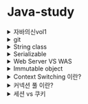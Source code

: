# Java-study  

<details>
  <summary>자바의신vol1</summary>
  <div markdown="1">
  
  # 자바의 신 vol1 핵심 키워드 정리

- 자바의 가장 작은 단위는 클래스

  - 메소드는 어딘가 소속이 되어있어야만 한다. 즉, 클래스(class)에 포함되어있어야 한다.
  - 클래스는 [상태]와 [행동]이 있어야만 한다.
    - 여기서 [상태]는 변수, [행동]은 메소드에 해당한다.

- 기본 생성자는  클래스를 컴파일할 때 javac를 실행하면 클래스 파일 안에 자동으로 만들어 진다.

- 클래스를 통해서 객체를 생성할 수 있다. 하나의 클래스를 만들면 그 클래스의 모습을 갖는 객체들을 여러개 생성할 수 있다. 일반적으로 클래스의 메소드나 변수들을 사용하려면 객체를 생성해야한다.

- #### 변수

  - 지역변수 : 중괄호 내에서 선언된 변수(메소드 안에 선언된 변수)

  - 매개변수 : 메소드에 넘겨주는 변수

  - 인스턴스 변수 :  클래스 안에, 메소드 밖에 선언된 변수(static이라는 키워드가 없어야 한다.)

  - 클래스 변수(전역변수) : 인스턴수 변수처럼 메소드 밖에, 클래스 안에 선언되지만 앞에 static이라는 약어가 붙는다.

  - 변수는 **참조형**과 **자료형** 으로 나뉜다.

    - new 로 초기화 하여 사용해야하는 것은 '참조자료형'

    - 그렇지않고 바로 사용 가능한 것이 '기본자료형' 이다.

    - 단, 예외로 String은 '참조자료형'인데 그냥 바로 사용 가능하다.

    - ```java
      String str = new String("hello");
      String str = "hello";
      ```

      두개다 동일한 코드이다.

  - 기본 자료형은 8개다.

    - byte,int,long,short,char
    - float,double
    - boolean

  - 자바에서는 기본적으로 숫자는 무조건 int로 생각하기 때문에 long타입의 숫자를 명시적으로 지정해 줄 때에는 반드시 숫자 가장 뒤에 L을 붙여주어야만 한다.

  - short 타입을 long으로 변환할 때에는 캐스팅을 할 필요가 없다

  - long 타입을 short타입으로 변환할 때에는 큰 타입에서 작은 타입으로 변하는 것임으로 캐스팅이 필요하다.

  - 범위가 큰 타입으로 /작은 타입으로 변환할 경우 값이 달라질 확률이 매우 높다.

- #### for/if

  - switch문은 enum type와 long을 제외한 정수형, String(java7 이후) 가 사용 가능하다.

- #### 참조자료형

  - static 메소드에는 static변수(클래스변수,전역변수)만 사용할 수 있다.

- #### 접근제어자

  - public : 누구나 접근 가능
  - protected : 같은 패키지 내에 있거나 상속받은 경우에만 접근 가능
  - pakage-private : 같은 패키지 내에 있을 때만 접근 가능(default)
  - private : 같은 클래스에서만 접근 가능

- #### 상속

  - 부모 클래스에서는 기본 생성자를 만들어 놓는 것 이외에는 상속을 위해서 아무런 작업을 할 필요 없다.
  - 자식 클래스의 생성자가 호출되면, 자동으로 부매 클래스의 매개 변수 없는 생성자가 실행
  - 자식 클래스에서는 부모 클래스에 있는 public, protected로 선언된 모든 인스턴스 및 클래스 변수와 메소드를 사용할 수 있다.
  - 접근제어자가 자식에서 확대되는것은 상관 없지만 축소되면 오류가 발생한다.
  - 

- #### 다형성

  - 형변환을 하더라도 실제 호출되는 것은 원래 객체이 있는 메소드가 호출된다.
  - 부모 클래스에 선언된 변수와 동일한 이름을 가지는 변수를 선언할 수도 있다
    - 하지만, 이렇게 엎어 쓰는 것은 권장하지 않는다.
  - 부모클래스에 선언되어 있지 않는 이름의 변수를 선언할 수 없다.



#### Object class

모든 클래스의 부모는 object로, java.lang 패키지에 선언되어 있다.	

- 자바에서는 아무런 상속도 받지 않으면 java.lang.Object 클래스를 확장한다.
- 예를들어, main 메소드 외에는 아무것도 선언되어 있지 않은 클래스에서 객체를 생성 후 toString 메소드를 호출해보면 정상적으로 호출되는것을 확인할 수 있다.
- Object 클래스에 있는 메소드들을 통해서 클래스의 기본적인 행동을 정의할 수 있다.
- 예를들어, 사람은 두말로 걷고 , 말을 하고 , 생각을 한다.(일반적인 경우) 클래스도 마찬가지로 "이정도의 메소드는 정의되어 있어야 하고 , 처리해 주어야 한다"는 것ㅇㄹ 정의하는 작업이 필요하기 때문에 Object 클래스를 상속받았다고 한다.

#### Object 클래스에서 제공하는 메소드들의 종류

오브젝트 클래스에 선언되어있는 메소드는 객체를 처리하기 위한 메소드와 쓰레드를 위한 메소드로 나뉜다. 참고로 쓰레드를 위한 메소드는 어떤 것들이 있는지만 확인해보고 추후에 학습하기로 한다.



| 메소드                            | 설명                                                         |
| --------------------------------- | ------------------------------------------------------------ |
| proteced Object clone()           | 객체의 복사본을 만들어 리턴한다.                             |
| public boolean equals(Object obj) | 현재 객체와 매개 변수로 넘겨받은 객체가 같은지 확인한다. 같으면 true, 다르면 false를 리턴한다. |
| protected void finalize()         | 현재 객체가 더 이상 쓸모가 없어졌을 때 가비지 컬렉터에 의해 이 메소드를 호출한다. 이 메소드는 따로 호출할 일이 없으므로, 신경쓰지 말고 그냥 있다는 것 정도만 알아두자. |
| public Class<?> getClass()        | 현재 객체의 Class 클래스의 객체를 리턴한다.                  |
| public int hashCode()             | 객체에 대한 해시 코드(hashCode)값을 리턴한다. 해시 코드라는 것은 "16진수로 제공되는 객체의 메모리 주소"를 말한다. |
| public String toString()          | 객체를 문자열로 표현하는 값을 리턴한다.                      |

```
*참고*
자바로 개발할 때에는 "넌 필요 없는 객체니까 죽어!" 라고 개발자가 직접 지정해 줄 수 없다. 이럴 때 필요한 것이 바로 가비지 컬렉터이며, 자바의 메모리에 있는 쓰레기를 청소하는 로봇이라고 생각하면 된다. 여러분들이 객체를 만들고, 그 객체가 어디에서 쓰인 후에 필요가 없어졌을 때, 이 로봇이 자바 프로세스 내에 있는 객체들을 뒤져 보면서 어떤 객체를 죽일지, 살릴지를 확인해서 처리해준다.
```



#### Object클래스에서 가장 많이 쓰이는 toString() 메소드

```java
public class ToString {
    public static void main(String [] args){
        ToString thisObject = new ToString();
        thisObject.toStringMethod(thisObject);
    } 
    
    public void toStringMethod(Object obj){
        System.out.println(obj);
        System.out.println(obj.toString());
        System.out.println("plus " + obj);
    }
}
```

위 코드에서 toStringMethod 메소드의 출력결과는 모두 동일한 주소값을 출력한다. 

```java
c.inheritance.ToString@1540e19d
c.inheritance.ToString@1540e19d
plus c.inheritance.ToString@1540e19d
```

마지막 3번째 plus와 함께 출력된 주소값을 보면 알 수 있듯이, [String]을 제외한 참조 자료형에 더하기 연산을 수행하면 , 자동으로 toString() 메소드가 호출되어 객체의 위치에는 String 값이 놓이게 된다.





### interface, abstract , enum

- interface 자체를 객체생성해서 사용하면 에러가 발생한다

  - cannot be istantiated 라는 오류가 발생하는데, 쉽게 말해서 '왜 아무것도 구현해 놓지 않았는데, 얘로 초기화 하려는 것이냐?' 라는 뜻이다.

  - 그렇다면, 이 인터페이스로 객체생성을 하기 위해서는 클래스 형변환에 대해 생각해보면 된다.

  - ```java
    public interface MemberManager {
        public boolean addMember(MemberDto member);
        public boolean removeMember(String name, String phone);
        public boolean updateMember(MemberDto member);
    }
    ```

  - ```java
    MemberManager membermanager = new MemberManager(); // 에러 발생
    ```

  - ```java
    public class MemberManagerImpl implemensts MemberManager {
        @Override
        public boolean add Member(MemberDto member);
        . . .  생략
    }
    ```

  - ```java
    MemberManager member = new MemberManagerImpl();
    ```

    - 겉보기에는 member의 타입은 MemberManager이다. 그리고 MemberManagerImpl 클래스에는 인터페이스에 선언되어 있는 모든 메소드들이 구현되어 있다. 따라서 실제 member타입은 MemberManager가 되기 때문에, member에 선언된 메소드들을 사용하면 MemberManagerImpl에 있는 메소드들이 실행된다.

  - 인터페이스를 사용하는 이유는 다음과 같다.

    1. 완벽한 추상화를 달성하기 위해서
    2. 다중 상속의 기능을 사용하기 위해서
    3. 약한 결합을 위해서
    4. 다형성을 사용하기 위해서

- #### 일부 완성되어있는 abstract 클래스

  - 인터페이스도 아니다. 그렇다고 클래스라고도 하기 힘든 abstract 클래스에 대해서 알아보자.
  - abstract은 말그대로 '추상적인' 의미이다. 대부분의 일반인은 추상화를 보면 사실적인 그림보다는 그 그림이 나타내는 의미를 알기 어렵다.
  - 마찬가지로, abstract 클래스는 자바에서 마음대로 초기화하고 실행할 수 없도록 되어있다.
  - 따라서 그 abstract 클래스로 구현해 놓은 클래스로 초기화 및 실행이 가능하다.

- ##### abstract의 조건

  - 추상 클래스 선언시 abstract이라는 예약어가 클래스 앞에 추가되면 된다.

  - abstarct 클래스 안에는 abstarct으로 선언된 메소드가 0개 이상 있으면 된다.(없어도 된다)

  - 단, abstarct 메소드가 하나라도 있으면 그 클래스는 반드시 abstarct으로 선언되어야 한다.

  - abstract 클래스는 몸통이 있는 메소드가 0개 이상 있어도 전혀 상관 없으며, **static** 이나 **final** 메소드가 있어도 상관 없다.

  - 인터페이스는 모든 멤버변수가 static final인데 생략해도 자동으로 static final임.

  - abstract 클래스는 interface가 아니기떄문에 implements를 통해 구현할 수 없다.

  - 대신 상속과 동일한 개념으로 생각해서, extends를 통해 구현하면 된다.

  - abstract으로 선언되어 있는 메소드들은 반드시 구현해야 한다. 구현하지 않으면 에러가 발생한다.

  - abstract 만으로는 객체생성 할수없음!!

  - abstaract을 사용하는 이유는 **어떠한 메소드를 미리 만들어 놓고 싶은데, 그렇다고 클래스를 만들기는 좀 애매할때, 아주 공통적인 기능을 미리 구현해 놓을때 사용한다**

  - 아래 표를 통해 interface와 abstract, 그리고 class를 비교 정리해보자.

    - |                                    | 인터페이스 | abstract 클래스 | 클래스     |
      | ---------------------------------- | ---------- | --------------- | ---------- |
      | 선언 시 사용하는 예약어            | interface  | abstract        | class      |
      | 구현 안 된 메소드 포함 가능 여부   | 가능(필수) | 가능            | 불가       |
      | 구현된 메소드 포함 가능 여부       | 불가       | 가능            | 가능(필수) |
      | static/final 메소드 선언 가능 여부 | 불가       | 가능            | 가능       |

  - interface와 마찬가지로, abstract 클래스를 객체화 할 때 abstract 메소드가 존재한다면 abstract 메소드를 오버라이드 해야 객체화 할 수 있다.

- #### final

  - final은 변수 , 클래스, 메소드 모두 사용할 수 있는 키워드이다.

  - class에 final을 사용한다는 의미는, 상속을 거절하겠다는 의미이다.

  - 메소드에 final을 선언하는 경우도 class에 final을 선언하는 이유와 비슷하다. overriding을 할 수 없게 한다는 뜻이다.

  - 단, 변수에서 final을 사용하는것은 위 두개의 상황과 조금 다르다.

    - 인스턴스 변수나, 전역 변수(클래스변수) 에서는 final로 변수를 선언시 반드시 초기화를 함께 진행해줘야 한다.

    - final의 기본 의도 자체가, "더 이상 수정하지 마" 와 동일한 의미인데, 만약 전역변수나 인스턴스변수에서 초기화를 해주지 않았다면, 메소드에서 초기화를 진행해야 하기 때문이다.

    - 그렇다면, 지역변수(메소드 안)는 바로 초기화 하지 않아도 될까? 

      - ```java
        public lass FinalVariable{
            //생략
            public void method(final int parameter) {
                final int localVariable;
                localVariable = 2;
                localVariable = 3;
                parameter = 4;
            }
        }
        ```

    - 위 코드에서 localVariable = 2 로 선언할 때에는 아무런 문제가 없다. 하지만 그 다음줄인 3으로 다시 선언하는 부분에서 컴파일 에러가 발생한다. 마찬가지로 parameter도 이미 매개변수로 넘어오기 전에 final로 선언되어 있기 때문에, 다시 값을 할당하면 안된다.

    - 결국 final은 날짜,원주율과 같은 불변의 변수로만 사용해야 한다.

  - #### 객체에 선언하는 final은 ?

    - ```java
      public class FinalReferenceType {
          final MemberDto dto = new MemberDto();
          
          public static void main(String [] args){
              FinalReferenceType referenceType = new FinalReferenceType();
              referenceType.checkDto();
          }
          
          public void checkDTO() {
              System.out.println(dto);
              dto = new MemberDto();
          }
          
      }
      ```

    - 위 코드는 에러가 발생한다. 어디서 에러가 발생할지 유추해보자.

    - 바로 dto = new MemberDto();이다. 에러가 발생하는 정확한 이유를 알지 못해도, 여태껏 학습한 final의 의미를 생각해보면 대충 감이 올 것이다.

    - 즉, 기본자료형과 마찬가지로 참조 자료형도 두 번 이상 값을 할당하거나 새로 생성자를 이용하여 초기화 할 수 없다. 

    - 다음으로는 참조자료형(객체)의 필드값을 수정하도록 checkDTO() 메소드를 수정해보자.

      ```java
          public void checkDTO() {
           //   dto = new MemberDto();
              dto.name = "HAHAHAHA";
          }
      ```

    - 이 경우에는 어떨까? 오류가 발생할까?

    - 정답은 정상적으로 컴파일이 된다. 게다가 name에 할당한 값도 정상적으로 할당된다.

    - dto 객체, 즉 MemberDTO 클래스의 객체는 FinalReferenceType에서 두 번 이상 생설할 수 없다. 하지만 그 객체의 안에 있는 객체들은 final로 선언된 것이 아니기 때문에 그러한 제약이 없는것이다.

    - 즉, 해당 클래스가 final 이라고 해서 그 안에있는 인스턴스 변수나 전역 변수가 final은 아니라는 것을 기억하자.

  - #### enum 클래스

    - enum 클래스의 생성자는 default(pakage-private)  와 private 만 접근 가능하다. 다시 말해서, 각 상수를 enum 클래스 내에서 선언할 때만 이 생성자를 사용할 수 있다.
    - enum class의 부모도 Object class이다. 하지만, Enum class의 개발자들이 Object 클래스 중 4개의 메소드를 Overriding 하지 못하도록 막아놨다.





- ### 예외 처리

  - ```java
    public void arrayOutOfBoundsTryCatch() {
        int [] intArray = new int[5];
        try {
            System.out.println(intArray[5]);
            System.out.println("This code should run");
        }catch(Exception e) {
            System.err.println("Exception occured.");
        }
    }
    ```

  - 위의 코드의 실행 결과, 컴파일은 정상적으로 이루어진다.

  - 단, 일반적으로 생각해보면 "This code should run 이 실행 될 것이라고 생각했을 것이다."

  - 하지만 이미 inArray[5]의 값도 출력되지 않았고, 자바의 try-catch의 try 블록 안에서 예외가 발생되면 그 이하의 문장은 실행되지 않고 바로 catch 블록으로 넘어간다.

  - 다음으로 catch문을 살펴보아야 한다. 여기서 System.out이 아닌 System.err을 사용했다.

  - 콘솔 화면에서는 별로 구분이 안되지만, 개발 도구인 IDE에서는 출력 결과가 다른 색으로 표시된다. 오류가 발생하는 부분에는 이와 같이 System.err를 사용하는 것을 생활하 하는 것이 좋다.

  - try-catch 구문 밖에 있는 문장은 "무슨 일 있었어?" 하면서 실행된다.

    1. try-catch 에서 예외가 발생하지 않을 경우
       - try 내에 있는 모든 문장이 실행되고, try-catch 문장 이후의 내용이 실행된다.
    2. try-catch 에서 예외가 발생하는 경우
       - try 내에서 예외가 발생한 이후의 문장들은 실행되지 않는다.
       - catch 내에 있는 문장은 반드시 실행되고, try-catch 문장 이후의 내용이 실행된다.

- ### try-catch 사용시 주의점

  - try 블록은 말 그대로 중괄호로 쌓여있는 블록이다.

  - 그래서 try 블록 내에서 선언한 변수를 catch에서 사용할 수 없다.

  - ```java
    public void checkVariable2() {
        try {
            int [] intArray = new int[5];
            System.out.println(intArray[5]);
        } catch (Exception e){
            System.out.println(intArray.length);
        }
        System.out.println("This code must run.");
    }
    ```

  - 컴파일이 제대로 되지 않는다. 그 이유는 무엇일까?

    - intArray라는 배열은 try 블록 안에서 생성된 것이다.
    - 따라서 catch는 intArray가 누군지 모른다.

  - 그래서, 이런 문제를 해결하기 위해서 일반적으로 catch 문장에서 사용할 변수에 대해서는 다음과 같이 try 앞에 미리 선언해 놓는다.

  - ```java
    public void checkVariable3() {
        int [] intArray = null;
        try {
            intArray = new int[5];
        }catch(Exception e){
            System.out.println(intArray.length);
        }
        System.out.println("This code must run.");
    }
    ```

    - 이렇게 변수만 미리 선언해 놓으면 컴파일도 되고 실행도 된다.

- #### 무슨 일이 생겨도 반드시 실행되는 finally 

  - 크게 설명할 필요가 없은 부분이다. finally는 try-catch 구문이 끝나고 나서 finally 구문이 있는데, 이 구문 안에 있는 문장은 무조건 실행된다.

- #### try는 한개, catch는 여러개?

  - ```java
    public void multiCatch(){
        int [] intArray = new int[5];
        try{
            System.out.println(intArray[5]);
        }catch(ArrayIndexOutOfBoundsException e){
            System.out.println("ArraysIndex error!");
        }catch(Exception e){
            System.out.println(intArray.length);
        }
    }
    ```

  - 위 코드의 결과는 "ArrayIndex error!" 이다. 이 결과를 보고 "음.. 앞에 있는 catch만 처리되는구나!" 라고 생각할 수도 있다. 어떻게 보면 맞는 말인데 틀린 말이기도 하다.

  - catch 블록의 순서는 매우 중요하다. catch 블록은 순서를 따진다. 다음 메소드로 예를 들어보자.

  - ```java
    public void multiCatch(){
        int [] intArray = new int[5];
        try{
            System.out.println(intArray[5]);
        }catch(Exception e){
            System.out.println(intArray.length);
        }catch(ArrayIndexOutOfBoundsException e){
            System.out.println("ArraysIndex error!");
        }
    }
    ```

  - 위 메소드의 출력결과는 "has already been caught" 라는 에러가 발생한다.

  - 그 이유는 바로 Exception이 모든 에러의 부모클래스이기 때문이다.

  - 즉, Exception 은 모든 에러를 처리하므로, Exception 다음에 catch문은 있을 필요도, 있어서도 안된다는 뜻이다.

  - **만약 catch문을 사용할 때에는 Exception 클래스로 catch 하는 것을 가장 아래에 추가하도록 하자!**

- #### 모든 예외의 할아버지는 java.lang.Throwable 클래스다

  - Throwable 클래스에 선언되어 있고, Exception 클래스에서 오버라이딩한 메소드는 10개가 넘는다. 그 중에서 가장 많이 사용되는 몇몇 메소드를 살펴보자.
    1. getMessage()
       - 예외 메시지를 String 형태로 제공 받는다. 예외가 출력되었을 때 어떤 예외가 발생되었는지를 확인할 때 매우 유용하다. 즉, 개발자가 그 메시지를 활용하여 별도의 예외 메시지를 보려고 할 때 좋다.
    2. toString()
       - 예외 메시지를 String 형태로 제공 받는다. 그런데 getMessage() 메소드보다는 약간 더 자세하게, 예외 클래스 이름도 같이 제공한다.
    3. printStackTrace()
       - 가장 첫 줄에는 예외 메시지를 출력하고, 두 번째 줄 부터는 예외가 발생하게 된 메소드들의 호출 관계(스택 트레이스)를 출력해준다.
       - 이 메소드는 개발할 떄에만 사용해야 한다. 운영할 때 사용하면 엄청나게 많은 양의 로그가 쌓이기 때문이다.

- #### 예외를 던지는 throws

  - ```java
    public class ThrowSample {
        public static void main(String[] args){
            ThrowSample sample = new ThrowSample();
            sample.throwException(13);
        }
        public void throwException(int number){
            try {
                if(number > 12) {
                    throw new Exception("Number is over than 12");
                }
                System.out.println("Number is " + number);
            }catch(Exception e){
                e.printStackTrace();
            }
        }
    }
    ```

  - 만약 number로 13이 넘어왔다면, 정상적인 처리가 불가능할 것이다.

  - 이럴 때 반드시 예외를 발생시킬 필요는 없지만, 우리는 필요에 의해서 예외를 발생시킬 수도 있다.

  - 이러한 상황에서 try 블록 내에서 throw라고 명시한 후 개발자가 예외 클래스의 객체를 생성하면 된다.

  - ```java
    public void throwsException(int number) throws Exception {
        if(number > 12){
            throw new Exception("Number is over than 12")
        }
        System.out.println("number is" + number);
    }
    ```

  - 이렇게 메소드를 선언해 놓으면, 예외가 발생했을 때 try-catch 없이도 그 메소드를 호출한 메소드로 예외 처리를 위임하는 것이기 때문에 전혀 문제가 되지 않는다.

  - **단, 이렇게 throws Exception 처리를 한 메소드는, 이 메소드를 호출한 메소드에서 반드시 try-catch 처리를 해줘야 한다.**

  - **위 방법이 싫다면, 그 호출한 메소드 마저도 throws Excpetion을 선언하면 된다. 하지만 이렇게 throws 한것을 다시 throws 하는 것은 그리 좋은 습관은 아니다. 위 방법을 지향하자**



### Nested class

- 내부 클래스 중 static Nested 클래스의 경우, 이 내부 클래스를 감싸고있는 클래스의 static 변수만 참조 가능하다.
- 그냥 내부 클래스는 이 내부 클래스를 감싸고있는 클래스의 모든 변수를 참조할 수 있다.
- 반대의 경우에도 접근이 가능한데, 이럴경우 그 클래스의 객체를 생성해서 접근하면 된다.
  - private 이라도 접근이 가능하다.





### 어노테이션이란 ?

어노테이션은 클래스나 메소드 등의 선언시에 @를 사용하는 것을 말한다. 어노테이션은 영어로 Annotation이며, 메타데이터라고 불리기도 한다. 

- 컴파일러에게 정보를 알려주거나
- 컴파일할 때와 설치시의 작업을 지정하거나
- 실행할 때 별도의 처리가 필요할 때

사용한다.

이와 같이 매우 다양한 용도로 사용할 수 있는 어노테이션은 클래스, 메소드, 변수 등 모든 요소에 선언할 수 있다.



#### 미리 정해져 있는 어노테이션들은 딱 3개뿐

자바 언어에는 사용하기 위해서 정해져 있는 어노테이션은 3개가 있고, 어노테이션을 선언하기 위한 메타 어노테이션으라는 것은 4개가 있다. 하지만 이 메타 어노테이션은 선언을 위해서 존재하기 때문에 일반적으로 사용 가능한 어노테이션은 다음의 3개 뿐이다.

- @Override
- @Deprecated
- @Supress Warnings

물론 Java 버전이 올라가면서 이 어노테이션의 개수도 자연스레 증가하게 될 것이다.



1. @Override

   해당 메소드가 부모 클래스에 있는 메소드를 Override 했다는 것을 명시적으로 선언한다.

   우리가 Override를 할 때에는 부모 클래스에 있는 메소드의 이름과 매개 변수들을 동일하게 가져가는데, 만약 자식 클래스에 여러개의 메소드가 있을 때, 어떤 메소드가 Override되었는지 쉽게 알 수 없을 수도 있고 제대로 메소드를 Override했다고 생각했는데 매게 변수가 하나 빠져있을 수도 있다. 따라서 명확하게 "이 메소드는 Override 된 거니까 만약에 내가 잘못 코딩했으면 컴파일러 니가 알려줘야해!!" 라고 지정해 주는 것이라고 생각하면 된다.

2. @Deprecated

   미리 만들어져 있는 클래스나 메소드가 더 이상 사용되지 않는 경우가 있다. 그런것을 deprecated라고 하는데, 컴파일러에게 "얘는 더이상 사용하지 않으니까 그렇게 알고있어." 라고 말하는 것과 같다.

3. @SupressWarnings 

   간혹 코딩을 하다 보면 컴파일러에서 경고를 알리는 경우가 있다. 프로그램에는 문제가 없는데, 내가 잘 알아서 하는데 이러한 경고가 나타나면 웬지 마음이 불편하다. 그럴 때 컴파일러에게 "야, 일부러 이렇게 코딩한거니까 경고하지마" 라고 말하는 것 이라고 생각하면 된다.



#### 직접 어노테이션을 선언하기 위한  [메타 어노테이션]

메타 어노테이션 이라는 것은 어노테이션을 선언할 때 사용한다. 메타 어노테이션은 총 4개가 존재한다.

- @Target
- @Retention
- @Documented
- @Inherited



1. @Target

   어노테이션을 어떤 것에 적용할지를 선언할 때 사용한다. 

   ```java
   @Target(ElementType.METHOD)
   ```

   | 요소 타입      | 대상                             |
   | -------------- | -------------------------------- |
   | CONSTRUCTOR    | 생성자 선언시                    |
   | FIELD          | enum 상수를 포함한 필드값 선언시 |
   | LOCAL_VARIABLE | 지역 변수 선언시                 |
   | METHOD         | 메소드 선언시                    |
   | PACKAGE        | 패키지 선언시                    |
   | PARAMETER      | 매개 변수 선언시                 |
   | TYPE           | 클래스,인터페이스,enum 등 선언시 |



2. @Retention

   얼마나 오래 어노테이션 정보가 유지되는지를 다음과 같이 선언한다.

   ```java
   @Retention(RetentionPolicy.RUNTIME)
   ```

   @Target 처럼 괄호 안에 지정하는 적용 가능한 대상은 다음과 같다.

   |         | 대상                                                         |
   | ------- | ------------------------------------------------------------ |
   | SOURCE  | 어노테이션 정보가 컴파일시 사라짐                            |
   | CLASS   | 클래스 파일에 있는 어노테이션 정보가 컴파일러에 의해서 참조 가능함. 하지만, 가상 머신에서는 사라짐 |
   | RUNTIME | 실행시 어노테이션 정보가 가상 머신에 의해서 참조 가능        |



3. @Documented

   해당 "어노테이션에 대한 정보다 Javadocs(API) 문서에 포함된다는 것"을 선언한다.

4. @Inherited

   모든 자식 클래스에서 부모 클래스의 어노테이션을 사용 가능하는 것을 선언한다.



```java
import java.lang.annotation.EletmentType;
import java.lang.annotation.Retention;
import java.lang.annotation.RetentionPolicy;
import java.lang.annotation.Target;

@Target(ElementType.METHOD)
@Retention(RetentionPolicy.RUNTIME)
public @interface UserAnnotaion {
    public int number();
    public String text() default "This is first annotation";
}
```

1. 먼저 Target을 살펴보자.  ElementType.METHOD를 넣어줌으로써 이 어노테이션은 메소드에 사용할 수 있다고 지정된 것이다.
2. @Retention은 어노테이션 유지 정보를 지정하는데 사용한다. 소괄호 안에 RetentionPolicy.RUNTIME으로 지정하면 실행시에 이 어노테이션을 참조하게 된다.
3. 어노테이션 이름인 UserAnnotation 앞에는 @interface가 선언되어 있다. 이걸 선언하면, @UserAnnoation으로 어노테이션 사용이 가능해진다.
4. 어노테이션 선언안에는 number메소드와 text 메소드가 있다. number 메소드의 리턴타입은 int이며 text의 리턴타입은 String 이다. 이렇게 메소드처럼 어노테이션 안에 선언해 놓으면, 이 어노테이션을 사용할 때 해당 항목에 대한 타입으로 값을 지정 가능하다.
5. text()를 보면 default라는 예약어를 쓴 뒤 문자열이 지정되어 있는 것을 볼 수 있다. default를 넣으면 이 어노테이션을 사용할때 기본값이 된다. 즉, 값을 지정하지 않아도 default 값으로 지정된다.



```java
public class UserAnnotationSample {
    @UserAnnotation(number=0)
    public static void main(String [] args){
        UserAnnotationSample sample = new UserAnnotationSample();
    }
    
    @UserAnnotation(number=1)
    public void annotationSample1(){
        
    }
    
    @UserAnnotation(number=2, text="second")
    public void annotationSample2() {
        
    }
    
    @UserAnnotation(number=3, text="third")
    public void annotationSample3() {
        
    }
}
```

이렇게 소괄호 안에 number와 text에 해당하는 어노테이션 값들을 지정해 주면 된다.

단, text는 default를 설정했기 때문에 따로 값을 지정해주지 않아도 컴파일 하는데 전혀 문제가 없당.

추가로 아래 예시처럼 Target을 두 군데 이상 설정할 수 있다.

```java
@Target({ElementType.METHOD, ElementType.TYPE})
```


  </div>
</details>





<details>
  <summary>git</summary>
  <div markdown="1">
    
   # git

### 디렉토리

- 디렉토리 생성 :   mkdir 디렉토리명
- 하위 디렉토리로 이동하기 : cd 디렉토리명
- 현재 디렉토리의 파일 목록 출럭 : ls -al
- 상위 디렉토리로 이동하기 : cd ..
  - Linux에서 부모 디렉토리를 의미하는 기호는 .. 이다.
- 디렉토리 삭제하기 : rm -rf 디렉토리명
- 파일 삭제하기 : rm 파일명
- 현재 디렉토리 경로명 확인 : pwd
- 사용자 홈 디렉토리로 이동 : cd ~



#### commit hash

- 각 commit에는 알파벳과 숫자로 이루어진 40개의 hash가 부여된다.

#### working tree 와 staging area

- git 버전 관리 대상인 소스코드 폴더를 working tree라고 부른다.
- local repository와 working tree 사이에 staging area가 존재한다.
  -  수정한 파일들 중 repository에 등록하길 원하는 자료들만 staging area에 올린다.
  - staging area에 등록된 파일의 변경사항만 repository에 기록된다.

#### working tree snapshot

- commit을 하면 working tree의 현재 상태가 local repository에 기록된다.
- 그래서 나중에 그 스냅샷 상태로 working tree를 되돌리는 것이 가능하다.
- 단, staing area에 등록된 파일들만 local repository에 기록된다.



#### working tree 내부의 파일 상태

- untracked
  - 한번도 commit 되지 않았고, 아직 staging area에 등록되지도 않은 새 파일의 상태
- modifted
  - 변경 내용이 commit 이후 수정되었지만, staging area에 다시 등록되자 않아서 다음 commit 대상이 아닌 파일의 상태로 dirty 또는 modifed 라고 부른다.
- staged
  - 한번도 commit 되지 않았지만, staging area에 등록되어있어서 다음 커밋 대상인 상태
- unmodified
  - 변경 내용이 commit된 이후로 수정되지 않은 파일들의 상태

  @ working tree에 새 파일을 생성하면 untracked 파일이다.

  @ 이 untracked 파일을 staging area에 등록하면 staged 파일이다.

  @ staged 파일을 commit 하면 unmodified  상태가 된다.

  @ unmodified  상태인 파일을 수정하면 modifted상태가 된다.

  @ modified 상태를 staging area에 등록하면 staged 상태가 된다.

  @ staged 상태 파일을 commit 하면 다시 unmodified 상태가 된다.



###  git 기초 명령

- git init : 현재 디렉토리에 local repository를 생성
- git status : working tree의 파일 상태를 확인
- git add 파일명 : staging area에 파일을 등록하기 
  - git add a.txt :  a.txt 파일을 staging area에 등록한다.
  - git add *.txt : *.txt 패턴의 파일들 중 staing 대상 파일을 staing area에 등록한다.
  - git add "*.txt" : working tree의 *.txt 패턴의 파일들 중 staging 대상 파일을 staing area에 등록한다.
  - git add * : 현재 디렉토리에 모든 staging 대상 파일을 staing area에 등록한다.
  - git add  : working tree의 모든 staging 대상 파일들을 staging area에 등록한다.
- git reset 파일명 : staing area에 등록을 취소한다.
  - git reset a.txt : a.txt 파일을 등록 취소한다.
  - git reset : staing area의 모든 파일을 등록 취소한다.
- git commit : 이 명령을 실행시 commit 메시지를 입력하기 위한 편집기가 실행된다. 저장후 편집기를 닫으면 commit이 완료된다.
  - git commit -a : modified상태의 파일이 자동으로 staging area에 등록된다.

- git log : commit 목록 보기
- git log --stat  : commit에 기록된 파일 목록과 삽입/삭제된 줄 수 보기



#### remote repository 명령

- remote repository에 연결하기
  - 현재 디렉토리의 local repository를 remote repository에 연결하기 위한 명령은
  - git remote add 별칭 URL   
  - 예) git remote add origin https://github.com/quack337/git.git
  - origin 이라는 별칭(별명)을 부여한 것
- remote repository에 최초 업로드
  - git push --set -upstream 원격자정소별칭 브랜치
  - 예) git push --set -upstream origin master
- 최초 업로드 이후
  - git push
- remote repository 다운로드
  - remote repository를 다운로드 하여 local repository를 새로 만드는 명령어는
  - git clone URL 이다.
  - 예)  git clone https://github.com/quack336/git_test1.git



#### merge conflict

- pull : 다른 팀원이 remote repository에 push 한 수정 내용을 내 pc에 가져오는 것을 pull 이라고 한다.
- 수정하고 아직 commit 하지 않은 파일이 내 작업 디렉토리에 있다면 pull할 수 없다.
- pull은 다음 두 세부 절차가 자동으로 진행된다.
  1. remote repotisory의 최신 내용이 local repository로 다운로드 된다.(fetch)
  2. 다운로드된 최신 버전과 내가 마지막으로 커밋한 버전이 병합되어 새 버전이 만들어지고 커밋된다.
- pull이 성공했다면 merge 결과 새 커밋이 내 local repository에 등록되었으므로, 이 새 커밋을 remote repository에 push해야한다.



### 브랜치란?

각각의 구현 작업 마다 독립된 브랜치를 만들어 구현 작업을 진행한다.

구현 작업이 성공적으로 마무리되면 그 작업 브랜치를 마스터(master) 브랜치에 병합한다.

즉, 구현을 성공하고 테스트를 통과한 브랜치만 마스터 브랜치에 병합해야 한다.

따라서 마스터 브랜치는 언제나 에러 없이 실행 가능하고, 안정적인 버전임이 보장된다.

어떤 새로운 기능의 구현을 시작할 때 마스터 브랜치의 코드를 새 브랜치로 복사해서 작업을 시작하면 된다.



만약 지금 구현하고 있는 작업을 잠시 중단하고, 새 작업을 시작해야 한다면, 지금 작업하던 브랜치를 잠시 그대로 놔두고 새 브랜치를 만들어 구현 작업을 시작하면 된다.



#### 마스터 브랜치

- git repository에서 master 브랜치가 디폴트 브랜치이다.
- master 브랜치는 git repository를 만들 때 자동 생성된다.
- 소스코드를 수정하고 커밋을 하면, 이 커밋은 현재 작업 브랜치에 소속된다.
- git repository에는 HEAD이름의 참조가 있는데 이 참조는 현재 작업 브랜치를 가르킨다.



#### 브랜치 명령

- git branch 브랜치이름 : 브랜치 만들기
- git branch : 브랜치 목록 보기
- git checkout 브랜치이름: 브랜치 전환하기 (이 브랜치가 현재 작업 브랜치가 된다.)
- git branch -b 브랜치이름 : 이것도 브랜치 전환하기
  - 참고로 브랜치를 만들어도 자동으로 브랜치가 전환되지 않는다.
  - 예) 마스터 브랜치로 전환하기 git checkout master
- git merge 브랜치이름 : 브랜치 병합
  - 예) issue1에서 작업한 내용을 현재 브랜치에 병합 git merge issue1
- git branch -d 브랜치이름 : 브랜치 삭제
  - 이 명령으로 삭제되는 것은 브랜치 이름 뿐이다. 브랜치에서 수행했던 커밋들은 삭제X



#### master 브랜치를 작업 브랜치에 merge하는 과정

1. 작업 브랜치에서 구현 작업을 완료했고, 꼼꼼히 테스트한다.
2. 이상이 없음을 확인했다면, 내가 구현한 작업 브랜치의 소스코드와 팀 동료가 구현한   master 브랜치의 최신 commit을 병합해야 한다.
3. 이 병합이 생각보다 오래 걸릴 수 있으므로,  master 브랜치에 병합을 하지 말고 작업 브랜치에서 병합을 진행하자
4. 즉 master 브랜치를 작업 브랜치에 병합해라.

- 먼저 내 local repository의 master 브랜치에서 pull을 하여 동료들의 작업물을 가져온다
- master 브랜치를 내 작업 브랜치에 merge한다.
- merge 과정에서 버그가 생겼을수도 있으니 다시 꼼꼼히 테스트해야 버그가 없음을 확인한다.
- 꼼꼼히 테스트해서 문제가 없으면 merge된 소스코드를 commit한다.

5. 위 작업들을 완료했으면 이제 내가 작업한 소스코드를 팀 동료들에게 공개해야 한다.
   - 작업 브랜치를 master 브랜치에 merge한다.
   - master 브랜치를 remote repository에 push한다.
  </div>
</details>


<details>
  <summary>String class</summary>
  <div markdown="1">
    ### 자바에서 가장 많이 사용하는 String 클래스

대부분의 회사에서 가장 자주 사용되고 생성되는 객체는 String과 관련된 객체이다. 

여러 회사에서 String과 관련된 객체의 사용 빈도를 조사해본 결과  몇 백 개의 객체중에서 항상 TOP5를 차지한다고 한다.

이와같은 조사 결과가 의미하는 바는, **String**은 취업 준비를 할 때에도, 개발자가 되어 실무에 투입될 때도 String 클래스에 대해서 좀 더 확실하게 공부할 필요가 있다는 뜻이다.



```java
public final class String extneds Object implements Serializable, Comparable<String>, CharSequence
```

- public final로 선언되었다. 'public'은 누구나 다 사용할 수 있는 클래스 이다. 

  여기서 final로 선언되어있으면 무엇이 다를까?

  - class에 final 키워드가 붙어있다면 **상속을 금지(확장 금지)** 라는 의미이다.
  - 다시 말해서 String 클래스는 자식 클래스를 양산할 수 없다. 그냥 있는 그대로 사용해야 한다.

- String은 Object 클래스를 상속(확장) 했다. 즉, 모든 클래스의 부모 클래스는 Object 클래스 이므로 따로 확장한 클래스는 없다는 의미이다.

- 다음으로 implements 부분을 살펴보자.

  - ```java
    implements Serializable, Comparable<String>, CharSequence
    ```

  -  String은 Serializable, Comparable, charSequence 라는 인터페이스를 구현한 클래스다.

    



#### 1. 객체의 널 체크는 반드시 필요하다.

사실 String 뿐만 아니라 모든 객체를 처리할 때에는 null 체크를 반드시 해야만 한다. 

어떤 참조 자료형도 널이 될 수 있으며, **객체가 널 이라는 것은 객체가 아무런 초기화가 되어 있지 않으며, 클래스에 선언되어 있는 어떤 메소드도 사용할 수 없다는 것을 의미한다.**

```java
public class StringNull {
    public static void main(String [] args){
        StringNull sample = new StringNull();
        sample.nullCheck(null);
    }
    
    public boolean nullCheck(String text) {
        int textLength = text.length();
        System.out.println(textLength);
        if(text == null) return true;
        else return false;
    }
    
}
```

- 바로 위의 코드는 정상적으로 컴파일은 정상적으로 되지만,  NullPointerException이 발생한다. 앞서 설명한대로 **매개변수**로 받은 text는 null인데,  null인 객체의 메소드에 접근(length()) 했기 때문이다.



- 이제 NullPointerException이 발생하지 않도록 코드를 변경해보자.

```java
public boolean nullCheck2(String text) {
    if(text==null) {
        return true;
    }else {
        int textLength = text.length();
        System.out.println(textLength);
        return false;
    }
}
```

- 이런식으로 null 체크를 하게되면 예상치 못한 NullPointerException이 발생하지 않는다.
- null체크는 아무리 강조해도 지나치지 않는 것이므로, 항상 체크하는 습관을 들여야 한다.





#### 2. 문자열이 동일한지 비교하는 클래스

String 클래스에서 제공하는 문자열이 같은지 비교하는 메소드들은 매우 많다.

| 리턴 타입 | 메소드 이름 및 매개 변수            |
| --------- | ----------------------------------- |
| boolean   | equals(Object anObject)             |
| boolean   | equalsIgnoreCase(String anotherStr) |
| int       | compareTo(String anotherStr)        |
| int       | compareToIgnoreCase(String str)     |
| boolean   | contentEquals(CharSequence cs)      |
| boolean   | contentEquals(StringBuffer sb)      |

메소드의 이름대로 분류하면 **equals**로 시작하는 메소드, **compareTo**로 시작하는 메소드, **contentEquals** 로 총 세 가지로 분류할 수 있다. 이름들은 상이하지만, 이 모든 메소드들은 **매개 변수로 넘어온 값과 String 객체가 같은지를 비교하기 위한 메소드다.** 

IgnoreCase는 말 그대로 '대소문자 무시'를 뜻한다.



위 메소드들 중 가장 많이 사용하는 equals 메소드를 살펴보자.  

- 먼저아래 메소드를 보고 어떤 결과가 나올지 생각해보자.

```java
public void checkCompare() {
    String s1 = "Cat";
    String s2 = "Cat";
    if(s1==s2) {
        System.out.println("s1==s2 result is same");
    }else { 
    	System.out.println("s1==s2 result is different.");
    }
    if(s1.equals("Cat")) {
        System.out.println("s1.equals(s2) result is same");
    }
}
```

결과부터 보자면 아래와 같다.

```
s1==s2 result is same.
s1.equals(s2) result is same
```

일반적으로 생각하기에는 두 번째 if 문만 통과할 것이라고 생각할 수 있다. 그 이유는 객체는 반드시 equals() 메서드로 비교해야 한다고 배웠기 때문이다. 올바르게 배운 것이 맞다. 객체는 반드시 equals() 메소드로 비교해야 한다.

하지만, 여기서 첫 번째 if문이 통과한 이유는 바로 자바에 **String Constant Pool** 이라는 것이 존재하기 때문이다. **String Constant Pool** 에 대해서 간단하게 이야기 하면, 자바에서는 객체들을 재사용 하기 위해 **String Constant Pool**  이라는 것이 만들어져 있고, String의 경우 동일한 값을 갖는 객체가 있으면 이미 존재하는(만든) 객체를 재사용한다. 따라서 s1과 s2의 객체는 실제로 같은 객체가 되는것이다.

- 만약에 첫 번째 if문의 결과를 다르게 출력하고 싶다면 아래 코드처럼 String 객체를 직접 생성하면 된다

  - ```java
    String s2 = new String("Cat");
    ```

  - 이렇게 String 객체를 생성하면 값이 같은 String 객체를 생성한다고 하더라도 Constant Pool의 값을 재활용하지 않고 별도의 객체를 생성하게 된다.
  
- 아래 그림을 통해 String Constant pool에 대해 정확히 이해할 수 있을 것이다.

  ![StringPooq](https://user-images.githubusercontent.com/39195377/98771141-1b94e780-2427-11eb-8657-8f65b1b9dc94.PNG)



### 3. String은 불변(immutable)의 객체이다.



**String은 최초에 한 번 생성되면 절대로 그 값이 변하지 않는다.**

```java
String str = "KH";
str = "KI HYUK";
```

위와 같이 str 이라는 String 객체를 생성한 이후에, "KH"를 "KI HYUK"로 바꾼다고 해도 실제 내부적으로는 String 객체의 값이 변경된것이 아닌, 새로운 String 객체가 생성된 것이다. 

즉, 아래 그림처럼 heap 영역을 살펴보면 처음에는 str이 "KH"를 참조하다가,  "KI HYUK" 객체를 참조하도록 재할당했을 뿐이다. 따라서 "KH"라는 단어를 갖고있는 객체는 쓰레기값(Garbage Collection)의 대상이 된다.

![String](https://user-images.githubusercontent.com/39195377/98771138-1a63ba80-2427-11eb-86a2-bddec37e2f06.PNG)



 ### 그렇다면, String은 왜 불변객체로 설계되었을까?

이 글의 맨 앞에서 소개했듯이, String은 자바에서 가장 많이 사용되는 객체이다. 그렇다는 말은 String타입의 객체들이 가장 많은 메모리를 차지한다는 뜻으로 해석할 수 있다.

결론부터 말하자면 **String 객체는 재사용 될 가능성이 높기때문에 같은 값일 경우, 어플리케이션 당 하나의 String 객체만을 생성해두어 JVM의 힙(heap)을 절약하기 위함이다.**



###### 1. String 객체의 캐싱

- 예를들어, '축구'와 관련된 웹사이트가 Java 언어로 만들어졌다고 가정해보자. 여기서 "축구" 라는 문자열이 아마도 굉장히 많이 쓰일것이다. 만약에 이 사이트가 세계적으로 유명한 사이트라면, 1초에 수백, 수천만의 HTTP request 요청을 받게 될 것이다.

- "축구"라는 값을 가지는 문자열 객체를 사용자의 요청을 처리할때마다 계속해서 한개씩 생성한다면, 힙(heap)에는 "축구"라는 값을 가진 문자열 객체가 사용자의 요청 만큼 생성되어 있을 것이다.

- 조금 더 작은 예로, 우리가 "Hello" 라는 문자열을1000번 출력한다고 가정해보자.

  ```java
  for(int i=0; i<1000; i++){
      String str = "Hello";
      System.out.println(str);
  }
  ```

  위 코드는 "Hello" 라는 값을 갖는 1000개의 String 객체를 생성하게 된다. 그러나 String의 immutable(불변)한 성질 덕분에 실제로는 "Hello"라는 문자열 객체는 단 하나만 생성된다.

  다만, "Hello"라는 참조값을 갖는 참조변수인 str변수 자체는 스택상에서 1000번 생성되었다가 사라질 뿐이다.

- 이러한 원리는 앞에서 설명한 **String Constant Pool**  이라는 특별한 공간에 의해 성립한다.

  동일한 문자열이 **String Constant Pool** 에 존재한다면, 새로 객체를 생성하지 않고 **String Constant Pool** 에 있는 객체를 사용하는 것이다.

- 결론적으로, 객체의 캐싱으로 인해 [메모리 절약]과 자주 쓰이는 값을 CPU와 가까운 곳에 위치시킴으로써 [속도 향상] 의 효과를 얻을 수 있다.

##### 2. 보안 기능

- **String이 불변이 아니라면 보안상의 문제를 야기할 수 있다.** 
  - 예를 들어, DB의 username과 password 라던가, 소켓 통신에서 host와 port에 대한 정보가 String으로 다루어지기 때문에 String이 불변이 아니라면, 해커의 공격으로부터 값이 변경될 수 있다.
  - 네트워크 연결시 포트,파일 경로, db 연결에 필요한 URL도 모두 String으로 이루어져 있다. 그런데 이러한 String이 가변적이라면 누군가가 고의로든 실수로든 a를 b로 바꿔버리면 심각한 문제를 초래할 수 있다.

##### 3. 안전성(Thread-safe)

- String 객체가 변경될 수 없다는것은 여러 쓰레드에서 동시에 특정 String 객체를 참조하더라도 안전하다는 뜻이다.
  - 만약, 여러 어플리케이션에서 특정 String 객체를 참조하고 있을때, 그 값은 절대 변하지 않으므로 안전하다고 할 수 있다.
  - 앞에서 설명했듯이, 만약 String str= "KH"에서 str = "KI HYUK"로 새로운 값을 할당한다고 해도, String 객체의 값이 변경된 것이 아니다.





#### immutable한 String을 보완하기 위한 클래스, StringBuffer와 StringBuilder의 차이점

String은 불변의 객체라고 했다. 분명 String이 불변으로 설계된대는 충분한 이유가 있고, 여러가지 장점이 있다. 하지만 String이 불변으로 설계되어서 생기는 단점도 있다.

바로 GC(Garbage Collection) 이다.  기존 문자열을 수정하게 되면 그 전에 사용하던 String 객체는 GC의 대상이 된다.



이러한 단점을 보완하기 위한 **StringBuffer**와 **StringBuilder**가 있다. 

### 1. StringBuffer

- Synchronized- 동기화를 지원한다.

  <u>동기화</u>를 지원한다는 것은 멀티스레드 환경을 지원한다는 것이다. 즉, **멀티스레드 환경에서 안전**하다는 뜻이다. (=Thread safe)

  - <u>동기화</u> : A스레드와 B스레드가 한 객체를 작업중일 때, A가 값을 바꿔버리면 B가 엉뚱한 값으로 작업을 시도할 수 있다. 여러 스레드가 한 자원을 사용하려고 할 때 다른 스레드의 접근을 막는 것을 동기화라 한다. 데이터의 무결성을 보장해준다. 다른 스레드의 접근을 막는 동기화를 지원하니, 여러 스레드(멀티 스레드)가 작업하기에 매우 안전한 환경이 만들어진다. 그래서 동기화를 지원한다는 말은 멀티스레드 환경을 지원한다는 말과 같다고 볼 수 있다.

### 2. StringBuilder

- non-Synchronized -동기화를 지원하지 않는다.

  동기화를 지원하지 않기 때문에 **단일 스레드 환경에서 사용**해야 한다. 

  또한 StringBuilder는 동기화를  고려하지 않기때문에 단일 쓰레드 환경에서 사용시 StringBuffer에 비해 **속도가 빠르다**.





#### StringBuffer와 StringBuilder 정리

- StringBuffer와 StringBuilder의 차이는 **'Thread safe 하다'** 와 **'Thread safe 하지 않다'** 는 것이다. 

- 결론적으로, StringBuffer가 StringBuilder보다 더 안전하다는 것만 기억해두자. 

- 다만 속도는 StringBuilder가 더 빠르다. ~~단순하게, 안전에는 대가가 따른다고 외우면 편하다.~~





### 결론

- String 클래스는 자바에서 가장 많이 사용되는 클래스 중 하나다. 따라서 String에 대해 깊게 공부할 필요가 있다.

- String 클래스를 잘 사용해야만 메모리를 효율적으로 사용할 수 있다

- StringBuffer와 StringBuilder를 상황에 맞게 잘 사용하자

  

  

------

#### StringBuffer와 StringBuilder 추가내용

글을 다 작성하고  StringBuffer와 StringBuilder의 적절한 상황에 대해서 더 알아보았다.

- StringBuffer와 StringBuilder는 성능으로만 보면 2배의 속도 차이를 보인다고 한다. 
- 하지만 참고한 사이트의 속도 실험 결과, append() 연산이 약 1억6천만번 일어날 때 약 2.6초  정도의 속도 차이를 보인다고 한다.
- 2.6초라는 수치가 무의미한지 유의미한지는 프로그램의 스펙에 따라 다르다.
- **따라서, 문자열 연산이 엄청나게 많이 일어나지 않는 환경이라면 StringBuffer를 이용해 thread-safe하게 구현하는 것이 좋다는 의견이 있었다.**



참고 자료

------

[자바의 신](http://www.yes24.com/Product/Goods/42643850) VOL1 14장 String class


  </div>
</details>

<details>
  <summary>Serializable</summary>
  <div markdown="1">
   # Serializable (직렬화)에 대하여

최근 학교에서 진행한  프로젝트와 토이 프로젝트를 진행하면서 자바 기초 지식에 대한 부족함을 뼈져리게 느끼게 되었다.😭

그래서 '자바의 신' 이라는 자바 기본서적을 구매해서 읽던 도중 여러 클래스에 구현되어있는 **Serializable** 이라는 interface가 도대체 어떤 역할을 하는지 궁금해서 정리해 보았다.

**(Serializable을 구현한 클래스 예)**

```java
public final class LocalDateTime
        implements Temporal, TemporalAdjuster, ChronoLocalDateTime<LocalDate>, Serializable
```

```java
public final class String
    implements java.io.Serializable, Comparable<String>, CharSequence 
```



먼저 이 인터페이스를 인텔리제이에서 열어보았다. 아래와 같이 이 인터페이스의 API에는 <u>선언된 변수나 메소드가 없다</u>.

```java
package java.io;
//중략
public interface Serializable {
}
```



이 말은 즉슨 우리가 구현해야할 메소드가 없다는 뜻이다. 그렇다면 이 인터페이스는 도대체 왜 존재하는 것일까?

### 1. Serializable의 존재 이유

 우리가 개발을 하다보면, **생성한 객체를 파일로 저장**할 일이 있을 수도 있고, **저장한 객체를 읽을 일**이 생길수도 있다.  그리고 **다른 서버로 보낼 때도 있고**, **다른 서버에서 생성한 객체를 받을 일도 있을 것이다.**

이럴때 반드시 구현해야 하는 인터페이스가 바로 **Serializable** 이다.  이 인터페이스를 구현하면 JVM에서 해당 객체를 저장하거나, 다른 서버로 전송할 수 있도록 해준다.

#### 객체를 파일로 저장하는 간단한 예제를 살펴보자

이 예제 코드에서 사용될 **ObjectOutputStream** 은 자바에서 객체를 저장할때 사용하는 클래스다.

```java
public class khDTO  {
    private String name;
    private int age;
    private String address;
    public khDTO(String name, int age, String address){
        this.name = name;
        this.age = age;
        this.address = address;
    }

    @Override
    public String toString() {
       // .. 생략
    }
}
```

- 위 코드는 단순하고 평범한 DTO 클래스이다. 
- 이제 이 DTO를 저장하는 클래스를 만들자.

```java
import java.io.FileOutputStream;
import java.io.ObjectOutputStream;
import static java.io.File.separator;

public class ManageObject {
    public static void main(String[] args) {
        ManageObject manager = new ManageObject();
        String fullPath = separator+"KH"+separator+"text"+separator+"KH.obj"; //설명 참고
        khDTO dto = new khDTO("JEONG",20,Incheon);
        manager.saveObject(fullPath,dto);
    }
    
    public void saveObject(String fullPath, khDTO dto) {
        FileOutputStream fos = null;
        ObjectOutputStream oos = null;
        try {
            fos = new FileOutputStream(fullpath);
            oos = new ObjectOutputStream(fos);
            oos.writeObject(dto);
            System.out.println("Write Success");
        }catch {
             // 생략
        }
    }
```

```java
 String fullPath = separator+"KH"+separator+"text"+separator+"KH.obj"
```

- fullPath 변수는 단순히 KH/text라는 경로에 KH.obj 라는 파일로 dto를 저장한다는 것을 명시한 변수다.

```
 fos = new FileOutputStream(fullpath);  //  1
            oos = new ObjectOutputStream(fos); //  2
            oos.writeObject(dto); //  3
```

1. FileOutputStream 객체를 fullPath 경로와 파일명에 알맞게 생성한다.
2. 객체를 저장하기 위해 ObjectOutputStream 객체를 생헝했다. 이 객체에서 (1)에서 생성한 객체를 매개 변수로 넘겼다. 이렇게하면 해당 객체는 파일에 저장된다.
3. writeObject라는 메소드를 사용하여 매개 변수로 넘어온 객체를 저장한다.



이제 ManageObject 클래스를 실행해보자. 아마도 'Write Success' 라는 메시지가 출력되리라고 생각했을 것이다. 

하지만 이 클래스 실행 결과는 **NotSerializableException** 이다. 그 이유는 바로 khDTO에 Serialzable 인터페이스를 구현하지 않았기 때문이다.  

DTO 클래스에 다음과 같이 인터페이스를 구현하면 정상적으로 "Write Success" 라는 메시지가 출력될 것이다.

```java
import java.io.Serializable;
public class khDTO implements Serializable   {
}
```



#### 이번에는 반대로, 객체를 읽어어는 예제를 살펴보자

```java
import java.io.FileInputStream;
import java.io.ObjectInputStream;

public class ManageObjectInput {
    public void loadObject(String fullPath) {
        FileInputStream fis = null;
        ObjectInputStream ois = null;
        try {
            fis = new FileInputStream((fullPath));
            ois = new ObjectInputStream(fis);
            Object obj = ois.readObject();
            khDTO dto = (khDTO)obj;
          }catch {
             // 생략
        }
    }
```

- 객체를 저장할때 사용했던 코드와 거의 동일하다. 단지 Output 대신 Input으로 되어있는 클래스들을 사용하면 된다.
- 이제 main() 메소드를 loadObject가 실행되도록 살짝 수정하고 실행시켜보자.

```java
 public static void main(String[] args) {
        ManageObject manager = new ManageObject();
        String fullPath = separator+"KH"+separator+"text"+separator+"KH.obj"; //설명 참고
     //   khDTO dto = new khDTO("JEONG",20,Incheon);
     //   manager.saveObject(fullPath,dto);
     	manager.loadObject(fullPath);
    }
```

khDTO 에서 toString을 구현해 놓았기 때문에 다음과 같이 읽어 들인 객체의 내용이 출력될 것이다.

```
khDTO [name= Jeong, age = 20 , address = inchen]
```

물론 이러한 출력 결과를 얻으려면 khDTO 클래스에서 Serializable을 implements 해야 한다.



### 2. SerialVersionUID 는  Serializable과 항상 함께해야한다.

바로 위 예제 코드를 다시 한번 사용해서 SerialVersionUID가 무엇인지 알아보자.

아래와 같이 khDTO 클래스에 새로운 변수를 하나 추가해보자.

```java
public class khDTO implements Serializable {
    private String bloodType = "A";
}
```

이렇게 수정하고 바로 위 객체를 읽어오는 메소드인 loadObject를 실행해보자. 결과는 다음과 같다.

```java
java.io.InvalidClass Exception : e.serial.khDTO; local class incompatible : ... //중략
```

SerialVersionUID 가 다르다는 InvalidClassException 예외 메시지가 출력된다.  이쯤에서 SerialVersionUID 가 무엇인지 알아보자.

#### **SerialVersionUID**란?

SerialVersionUID은 해당 객체의 버전을 명시하는데 사용한다.  만약 A라는 서버에서 B라는 서버로 khDTO 라는 클래스의 객체를 전공한다고 가정해보자. 전송하는 A 서버에 khDTO 라는 클래스가 있어야 하고, 전송을 받는 B 서버에도 khDTO 라는 클래스가 있어야 한다. 그래야만 그 클래스의 객체임을 알아차리고 그 데이터를 받을 수 있다.

그런데 만약 **A 서버**가 갖고 있는 **khDTO 클래스의 변수는 3개인데**, **B서버**가 갖고있는 **khDTO 클래스의 변수는 4개**인 상황이 발생하면 어떻게될까?  <u>이러한 상황이 발생하면 자바에서는 다른 클래스로 인식하게 된다.</u>  

따라서 각 서버(여기서는 A서버와 B서버)들이 쉽게 해당 객체가 같은지 , 다른지를 확인할 수 있도록 하기 위해서 필요한 것이 SerialVersionUID 이다.

```java
static final long serialVersionUID = 1L;
```

이런식으로```static final long```  으로 선언해야하며, 변수명도 반드시 serialVersionUID로 선언해야 한다. 



이제 **SerialVersionUID**에 대해서 알아보았으니, 위에서 InvalidClassException 예외가 발생했던 클래스를 아래와 같이 수정하자.

```java
public class khDTO implements Serializable {
    static final long serialVersionUID =1L;
    private String bloodType = 1L;
    //중간 생략
    @Override
    public STring toString() {
        //toString 구현 생략
    }
}
```

이제 앞에서 주석처리 해놓았던 ```manager.saveObject(fullPath,dto);``` 메소드를 주석을 푼 후 다시 실행해보자.

그러면 아래와 같이 정상적으로 출력될 것이다.

```java
Write Success
khDTO [name = Jeong, age = 20, address = incheon , bloodType = A ]
```



이제 마지막으로,  **SerialVersionUID** 을 위 예제 처럼 지정해 놓은 상태에서 저장되어 읽는 객체가 다르다면 어떻게 될까?

``` private String bloodType``` 변수를 ``` private String bloodTypes ``` 로 변경한 다음에  ```manager.saveObject(fullPath,dto);``` 메소드를 다시 주석처리 한 후 main 메소드를 실행시켜보자.

```java
Write Success
khDTO [name = Jeong, age = 20, address = incheon , bloodTypes = null ]
```

즉, 변수의 이름이 바뀌면 저장되어 있는 객체에서 찾지 못하므로, 해당 객체는 null로 처리된다.

지금까지 살펴본 예제를 보면 **Serializable**을 구현해 놓은 상태에서 **SerialVersionUID** 을 명시적으로 지정하면 변수가 변경되거나 추가되더라도 InvalidClassException 예외가 발생하지 않는다. 

하지만 만약에 이렇게 **Serializable**을 구현한 객체의 내용이 추가되거나 변경되었는데도 아무런 예외가 발생하지 않으면 운영 상황에서 데이터가 꼬이게 되어 큰 문제를 발생시킬수도있다. 

따라서 대부분의 IDE(이클립스/인텔리제이 등등)에서는 **SerialVersionUID**를 자동으로 생성하는 기능을 제공하여 이러한 문제를 사전에 차단한다. 만약 IDE를 사용하지 않는다면, 데이터가 변경되었을때 반드시 **SerialVersionUID**도 값을 변경해야 한다.



### 3. 마지막으로 transient 

이제 정말 마지막이다. 💪

 **transient**에 대해서 알아보자. 아래 예시 코드 처럼 khDTO의 변수에 transient라는 예약어를 추가할 수 있다.

```java
transient private int  age;
```

이 상태에서 앞에서 구현했던 saveObject() 메소드를 실행하게 되면 아래와 같은 결과를 가져온다.

```java
Write Success
khDTO [name = Jeong, age = 0, address = incheon , bloodType = A ]
```

분명 age의 값을 20으로 지정하고 저장했다. 하지만 읽어낸 값을 보면 0이 출력되었다.



**transient**는 이 예제만 보고도 충분히 눈치챌 수 있는 기능이다. 바로 **transient** 을 선언한 변수는 Serializable의 대상에서 제외된다. 

다시 말해서 해당 객체는 저장 대상에서 제외되어 버린다. 즉, 이 기능은 보안상 중요한 변수나 꼭 저장해야 할 필요가 없는 변수에 사용하면 된다.





------

이렇게 직렬화에 대해서 알아보았지만, 사실 *여러 가지* 문제(보안/유지 보수성/테스트 등등) 때문에 자바에서는 직렬화를 지양한다고 한다. 하지만 꼭 알고 있어야 하는 내용이기에, 정리해 본다.



**참고 자료**

------

[우아한 형제들 기술블로그](https://woowabros.github.io/experience/2017/10/17/java-serialize.html)

[자바의 신 VOL.2 . 27장 : Serializable과 NIO도 살펴 봅시다.](http://www.yes24.com/Product/Goods/8746364)
  </div>
</details>

<details>
  <summary> Web Server VS  WAS </summary>
  <div markdown="1">
   
   ### Web Server

웹 서버는 크게 소프트웨어와 하드웨어로 구분된다.

1. 하드웨어
   - Web 서버가 설치되어 있는 컴퓨터
2. 소프트웨어
   - 웹 브라우저 클라이언트로부터 HTTP 요청을 받아 정적인 컨텐츠를 제공하는 컴퓨터 프로그램

- Web Server의 기능
  - HTTP프로토콜을 기반으로 하여 클라이언트의 요청을 서비스 하는 기능
  - 요청에 따라 아래 두 가지 기능 중 적절하게 선택하여 수행한다.
  - 기능1)
    - 정적인 컨텐츠 제공
    - WAS를 거치지 않고 바로 자원을 제공
  - 기능2)
    - 동적인 컨텐츠 제공을 위한 요청 전달
    - 클라이언트 요청(Request)을 WAS에 보내고, WAS가 처리한 결과를 클라이언트에게 전달(Response) 한다.
    - 클라이언트는 일반적으로 웹 브라우저를 의미한다.
- Web Server의 대표적인 예는 아파치, Nginx 등등



### WAS

DB조회나 다양한 로직 처리를 요구하는 **동적인 컨텐츠** 를 제공하기 위해서 만들어진 Application Server

- HTTP를 통해 컴퓨터나 장치에 애플리케이션을 수행해주는 미들웨어
- 웹 컨테이너 혹은 서블릿 컨테이너라고 불린다.
- Container란 JSP, Servlet을 실행시킬 수 있는 소프트웨어를 말한다.
- 즉, WAS는 JSP, Servlet 구동 환경을 제공한다.
- 현재는 WAS가 가지고있는 Web Server도 정적인 컨텐츠를 처리하는데 있어서 성능상 큰 차이가 없다.





### Web Server와 WAS

- Web Server가 필요한 이유

  - 클라이언트(웹 브라우저)에 이미지 파일(정적 콘텐츠)를 보내는 과정을 생각해보자.
    - 이미지 파일과 같은 정적인 파일들은 웹 문서가 클라이언트로 보내질 때 함께 가는것이 아니다.
    - 클라이언트는 HTML문서를 받고 그에 맞게 필요한 이미지들을 다시 서버로 요청하면 그때서야 이미지 파일을 받아온다.
    - Web Server를 통해 정적인 파일들을 Application Server까지 가지 않고 앞단에서 빠르게 보내줄 수 있다.
  - 따라서 웹서버에서는 정적인 컨텐츠만 처리하도록 기능을 분배하여 서버의 부담을 줄여준다.

- WAS가 필요한 이유는?

  - 웹 페이지는 정적 컨텐츠와 동적 컨텐츠가 모두 존재한다.
    - 사용자의 요청에 맞게 적절한 동적 컨텐츠를 만들어서 제공해야 한다.
    - 이때 Web Server만을 이용한다면 사용자가 원하는 요청에 대한 결과값을 모두 미리 만들어놓고 서비스를 해야 한다.
    - 하지만 이렇게 하기에는 자원이 절대적으로 부족하다.
  - 따라서 WAS를 통해 요청에 맞는 데이터를 DB에서 가져와서 비즈니스 로직에 맞게 그때 그때 결과를 만들어서 제공함으로써 자원을 효율적으로 관리할 수 있다.

- 웹서버와 WAS가 필요한 이유들을 살펴보았는데, 두 개의 사용 이유는 사실 비슷하다.

  

  ### 그렇다면 WAS만 쓰면 되는거 아닌가??

  - 기능을 분리하여 서버 과부하를 방지한다.

    - WAS는 DB조회나 다양한 로직처리에 바쁘기 때문에 단순한 정적 컨텐츠는 Web Server에서 빠르게 클라이언트에 제공하는 것이 좋다.
    - 또한, WAS기본적으로 동적 컨텐츠를 제공하기 위해 존재하는 서버이다.
    - 만약 정적 콘텐츠로 WAS에게 맡긴다면, 동적컨텐츠 처리가 느려지고 이는 페이지 노출 시간이 길어진다.

  - 물리적으로 분리하여 보안을 강화한다.

    - SSL에 대한 암복호화 처리에 Web Server를 사용

  - 여러대의 WAS를 연결할 수 있다.

    - 예를 들어, 앞 단의 Web Server에서 오류가 발생한 WAS를 이용하지 못하도록 한 후 WAS를 재시작함으로써 사용자는 오류를 느끼지 못하고 이용할 수 있다.

  - 여러 웹 어플리케이션 서비스 가능

    - 예를 들어, 하나의 서버에서 PHP Application과 Java Application을 함께 사용하는 경우

    즉, 자원 이용의 효율성, 장애 극복,배포 및 유지보수성 편의를 위해 WebServer와 Was를분리한다.
  </div>
</details>
<details>
  <summary>Immutable object</summary>
  <div markdown="1">
   
   기초를 다시 한번 다듬고 가자는 의미에서 자바 기본서인 '자바의 신'을 읽다가 아래와 같은 예제 코드를 접하게 되었다.  글을 시작하기 전에 아래 코드를 보고 결과를 추측해보자.

```java
public class ImmutableExam  { 
public static void main(String[] args) {

        List<Integer> first = new ArrayList<>();
        first.add(0);
        first.add(1);
        first.add(2);

        List<Integer> second  = first;

        first.add(3);

        System.out.println(second.toString());
    }
}
```

이 글을 읽고계시는 분들 중에서도 며칠전의 나처럼 결과 값을```[0,1,2]``` 라고 라고 추측하신 분들이 분명히 있을것이다.

 하지만 이 코드의 실행 결과는```[0,1,2,3]``` 이다.😮

위 작성한 예제 코드는 '얕은 복사'로, 참조의 의한 복사가 이루어졌기 때문에 동일한 주소값을 가지는 ```first``` 와 ```second``` 모두 값이 변경되는 것이다.

```[0,1,2]```를 출력하기 위해서는 아래와 같이 코드를 작성하면 된다. 

```java
  public static void main(String[] args) {

        List<Integer> first = new ArrayList<>();
        first.add(0);
        first.add(1);
        first.add(2);
        List<Integer> second = new ArrayList<>();
        for (Integer i : first) {
            second.add(i);
        }
        first.add(3);
        System.out.println(second.toString());
    }
```

------

사실 위의 내용은  5분정도만 투자해도 바로 이해할 수 있는 내용이다. 이 글을 포스팅하는 이유는 위 내용을 공부하면서 알게된 자바의 '불변 객체'에 대해서 기록해두기 위함이다.



### Immutable Object의 정의

자바와 같은 객체 지향 프로그래밍에 있어서 불변객체(Immutable Object)는 생성 후 그 상태를 바꿀 수 없는 객체를 말한다. (위키디피아 불변 객체 정의)

- **불변 객체를 만드는 기본적인 메커니즘은 필드에 ```final``` 키워드를 선언하고, ```Setter```메소드를 구현하지 않는 것이다.**

그렇다면,  단순히 **"변수에 ```final``` 키워드만 붙이면 불변객체가 될 수 있을까? "** 아래 예제 코드를 보면서 이 질문에 대한 답을 생각해보자.

```java
//KI 라는 사람의 정보를 저장하는 객체
public class KIInformation {
    private int age;
    private String hobby;

    public KIInformation(int age, String hobby) {
        this.age =age;
        this.hobby =hobby;
    }

    public void setAge(int age){
        this.age = age;
    }
    public void setName(String hobby) {
        this.hobby=obby;
    }
}
```

```java
public class Person {
    private final KIInformation kiInformation;

    public Person(KIInformation information) {
        this.kiInformation = information;
    }
}
```

위의 ```Person```은 **불변 객체** 일까? 

정답은 'No' 다. ```KIInformation``` 라는 참조 변수가 ```final```로 선언되었고, ```setter```메소드 역시 존재하지 않는데도 불변객체가 아닌 이유는 ```Person```객체가 포함하고 있는 참조 변수 ```KIInformation``` 객체가 불변 객체가 아니기 때문이다. 

 단순히 ```final```키워드 선언과 ```setter``` 메소드를 작성하지 않는것으로 불변 객체를 만들수 있는 경우는 객체의 필드가 모두 **원시 타입(primitive type**) 일 경우에만 성립하는 조건이다. 

즉, 참조 타입을 포함하는 객체를 불변으로 만들기 위해서는 참조 타입의 객체 또한 ```final``` 처리와 ```setter```메소드를 작성하지 말아야 한다.

 ```Person``` 객체가 불변 객체가 아닐 경우 발생할 수 있는 문제점과 불편함에 대하여 알아보자.

#### 1. 의도치 않은 사이드 이펙트(side effect) 발생

```java
 public static void main(String[] args) {
        KIInformation information = new KIInformation(26,"programming");
        Person person1 = new Person(information);

        information.setAge(27);
        information.setHobby("soccer");

        Person newPerson = new Person(information);

    }
```

맨 처음에 보았던 예제와 비슷한 내용이다.

```KIInformation``` 객체에 26 이라는 나이와 "programming" 이라는 취미를 부여하고,  ```person1```객체의 인자로 전달했다.

이 후 1년이라는 시간이 지나서 나이도 1살 먹었고, 취미도 바뀌었다. 따라서 변경된 정보로 ```newPerson``` 을 새로 만들기 위해 이전에 사용했던 ```KIInformation``` 객체를 재사용 하려고 한다. 

```setter```메소드를 이용해 27이라는 나이와  "soccer" 라는 변경된 취미로 데이터를 변경하고 ```newPerson```객체의 인자로 전달했다.

앞에서 이미 공부를 했기때문에  ```person1```객체의 값도 아래 결과처럼 우리의 의도와 다르게 데이터가 변경되었을거라고 예상할 수 있다.**즉, 불변 객체로 설계하지 않았기 때문에 사이드 이펙트가 발생한 것이다. **

```
person1 : [age=27, hobby='soccer']
newPerson : [age=27, hobby='soccer']
```





#### 2. 불필요한 방어적 복사(defensive copy) 구현

객체를 불변으로 구현하지 않았기 때문에 ```KIInformation``` 객체처럼 다른 객체에서 재사용 될 가능성이 있는 객체가 변경되는 것을 대비하여 ,객체 내부적으로 새로운 객체를 만들어 위와 같은 문제를 방지하는 코드를 의미한다.

```java
 public KIInformation addAgeAndChangeHobby(int plusAge, String hobby) {
        return new KIInformation(age+plusAge,hobby);
    }
```

이렇게 위의 코드처럼 객체 내부에서 새로운 객체를 만들어 1번과 같은 사이드 이펙트 문제를 해결하는 것이 가능하다.

```java
public static void main(String[] args) {
        KIInformation information = new KIInformation(26,"programming");
        Person person1 = new Person(information);

        Person person2 = new Person(information.addAgeAndChangeHobby(1,"soccer"));
    }
```

```
person1 : [age=26, hobby='programming']
newPerson : [age=27, hobby='soccer']
```



*하지만,* 호출자가 컴포넌트 내부를 수정하지 않으리라 *확신한다면즉,* 애초에 불변 객체로 설계한다면 이러한 방어적 복사를 *생략할 수가* 있다. 또한 방어적 복사에는 *성능 저하가* 따르고 항상 사용할 수 있지도 않다.(같은 패키지에 속하는 등의 이유로)



#### 예제를 불변으로 고쳐보자.

위에서 공부한 내용을 바탕으로 이 예젱서 사용했던 예시 클래스를 불변으로 바꾸는것은 그리 어렵지 않을것이다.

```java
public class KIInformation {
    private final int age;
    private final String hobby;

    public KIInformation(int age, String hobby) {
        this.age =age;
        this.hobby =hobby;
    }
}
```

이렇게, 참조하는 객체까지 불변으로 설계해주자.



#### 결론1 : 클래스를 불변으로 만들기 위한 규칙

1. 객체의 상태를 변경하는 메서드(setter)를 제공하지 않는다.
2. 클래스를 확장(상속)할 수 없도록 한다.
3. 모든 필드를 final로 선언한다.
4. 모든 필드를 private로  선언한다.



#### 결론2: 불변객체를 사용함으로써 얻는 이점

1. 외부에서 임의로 내부의 값을 제어할 수 없다. 따라서 객체의 자율성이 보장되며, 프로그램 내에서 변하지 않는 고정된 부분이 많아짐으로써 프로그램의 안정도를 높일 수 있다.
2. 추가적인 방어적 복사본을 만들 필요가 없다.
3. 사이프 이팩트가 발생할 확률을 줄일 수 있다.
4. 스레드에 안전하기 때문에, 스레드가 동시에 사용해도 절대 훼손되지 않는다.



------

사실 자바 기본서에 있는 내용은 어느 정도 숙지하고 있었다고 생각했는데, 한편으로는 부끄러우면서도 아직 공부가 많이 부족하다는 생각에 더 열심히 하자는 동기부여가 되었다.

이전에 학교에서 동기들과 함께 만든 프로젝트는 그저 기능 동작에만 초점을 두고 구현했었는데 여러가지 성능적 문제를 해결하는 방법에 대해 하나씩 배우는 기분이 들어 뿌듯한 시간이었다.

#### **reference**

------

[이펙티브 자바 : 17장. 변경 가능성을 최소화하라.](http://www.yes24.com/Product/Goods/65551284)
  </div>
</details>


<details>
  <summary>Context Switching 이란?</summary>
  <div markdown="1">
  
  ## Context Switching 이란?

1. 멀티프로세스 환경에서 CPU 가 어떤 하나의 프로세스를 실행하고있는데,

2. 인터럽트 요청에 의해 다음 우선순위의 프로세르를 실행해야 하는 상황이다.
3. 이때, 원래 실행중이던 기존의 프로세스의 상태 또는 레지스터 값(Context)를 저장하고,
4. CPU가 다음 프로세스를 수행하도록 프로세스의 상태 또는 레지스터값을(Context) 변경하는 작업을 말한다.

여기서 ```context```란, ```cpu가 해당 프로세스를 실행하기 위한 프로세스의 정보들``` 이다.

**Context Switching - 인터럽트**

인터럽트는 CPU가 프로그램을 실행하고 있을 때, 실행중인 프로그램 밖에서 예외 상황이 발생하여 처리가 필요한 경우 CPU에게 알려 예외 상황을 처리할 수 있도록 하는 것을 말한다.

- I/O requset (입출력 요청)
- time slice expried (CPU 시간 만료)
- fork a child(자식 프로세스를 만들 때)
- wait for an interrupt(인터럽트 처리를 기다릴 때)

추가로, Context Switching 기술이 있기 떄문에, 여러개의 프로세스가 실행되는 것 처럼 느껴진다.

따라서 COntext Switching이 너무 자주일어나게 된다면 CPU가 본래의 프로세스에서 수행하는 작업 시간은 줄어들고 오히려 context Switching하는 시간이 늘어서 온전한 성능을 내기 어렵다.

+ 멀티쓰레드 이용시, 이러한 context Switching이 자주일어난다.
+ 또한 프로세스 P0에서 P1로 교체할때, P0의 상태를 저장하고 P1의 상태를 가져와야한다. 여기서 딜레이가 발생하여 오버헤드가 발생한다.
+ 스레드는 컨텍스트 스위칭하는 속도가 빠르다. 그 이유는 PCB에 프로세스 것이 아닌 스택 및 간단한 정보만 저장하기 떄문에 가져오고 저장하는 속도가 빠르기 때문이다.
+ **결론적으로** 쓰레드가 많다는 것은 ```context switching``` 이 자주 일어난다는 뜻이고, CPU를 더 많이 사용한다는 뜻이다.
  + 예를들어, 인터넷 작업창이나 프로그램들을 여러개 띄어놓고 실행하면 느려지는것을 생각할 수 있다.
  </div>
</details>

<details>
  <summary>커넥션 풀 이란?</summary>
  <div markdown="1">
   
   ## 커넥션 풀

#### 커넥션 풀 이란?

1. 일반적으로 DB에 접근할 때, DB에 연결할 때마다 드라이버를 로드하고 커넥션 객체를 얻는 작업을 반복한다. 이에 반해 ```DBCP```는 WAS 실행시 , 일정량의 커넥션 객체를 생성하고 Pool 이라는 공간에 저장해둔다. 그리고 DB연결 요청이 있을때 마다 Poll에서 Connection 객체를 쓰고 반환하게 된다.

2. DB를 제어하기 전에 사용자 지정 개수만큼 커넥션을 만들고 pool에 넣는다. 그리고 필요할 때마다 가져다 쓰고 다 사용하면 다시 pool에 반납한다. 이런식으로 시스템을 효율적으로 운영한다.

3. 즉, DB와 미리 connection을 해 놓은 객체들을 pool에 저장해 두었다가, 클라이언트의 요청이 오면 커넥션을 빌려주고 다 사용하면 다시 반납받아 pool에 저장하는것이 ``커넥션풀`` 이다.



#### 커넥션 풀의 장단점

예를들어, 어떤 게시판 웹 애플리케이션을 가정해보자.

어떤 유저가 게시글을 작성하는 과정은 아래와 같다.

1. 클라이언트가 서버로 게시글 데이터를 전달한다.
2. 비즈니스 로직을 처리한다.
3. DB와 커넥션을 한 후  DB에 게시글 데이터를 저장한다.
4. DB와 커넥션을 끊고 비즈니스 로직을 처리한다.
5. 클라이언트에 Response한다.

그런데 이러한 과정이 사이트가 커져서 100명 1000명의 유저가 이용한다고 생각해보자. 매번 DB와 커넥션을 맺고, 끊는 과정이 필요한데 이 자체만으로도 엄청난 cost 소모가 일어난다.

따라서 커넥션 풀을 이용해서 미리 연결되어있는 커넥션들을 사용하고, 반납할 수 있기 때문에 연결을  맺고 끊는 작업이 불필요하게된다. 



- 커넥션이 너무 많으면, 커넥션 자체도 객체이기 떄문에 메모리를 차지하게 된다. (성능 저차)

- 커넥션이 너무 적으면, 많은 유저가 이용하는 사이트의 경우 커넥션 반납될떄까지 대기해야하는 시간이 길어지므로 원활한 서비스가 이루어지지 않는다.

  **즉, 이용자 수에 맞게 커넥션을 조절할 필요가 있다.**

- DB는 외부 리소스이기 때문에 객체를 생성하고 반환하는데 오버헤드가 발생한다. 
- 또한 DBMS입장에서도 맺고 끊는 작업을 함으로써 오버헤드가 발생한다. 
- 따라서 커넥션 객체를 일정량 모아둔 Pool을 생성해두고 계속해서 재활용하는 방식이다.
  - 요청을 처리하는 각 스레드에서 커넥션을 생성하지 않고 커넥션 풀의 커넥션 객체를 사용하고 반납한다.
  </div>
</details>

<details>
  <summary>세션 vs 쿠키</summary>
  <div markdown="1">
    
   
  ## 쿠키와 세션

### 쿠키와 세션을 사용하는 이유

쿠키와 세션을 사용하는 궁극적인 이유는 HTTP 프로토콜의 특징이자 약점을 보완하기 위해서 사용한다.

#### HTTP 프로토콜의 특징

1. 비연결 지향
   - HTTP는 클라이언트(웹 브라우저) 가 요청(Request) 하면, 서버는 클라이언트에게 적절한 응답(Response)를 주고, ```연결을 끊어버리는 특성```을 가지고 있다.
2. 상태 없음(Stateless)
   - 연결을 끊는 순간 클라이언트와 서버의 통신이 끝나며, ```상태를 유지하지 않는 특성```을 가지고 있다.

바로 위와같은 두 가지 특성을 보완하기 위해 ```쿠키```와 ```세션```을 사용한다.

비연결지향이라는 특성 덕분에 계속해서 연결을 유지하지 않기 때문에 서버 리소스를 낭비하지 않는다는 장점이 있지만, 통신할 때마다 새로 컬렉션을 만들기 때문에 클라이언트 측면에서는 상태를 유지(ex. 인증에 쓰이는 상태)하기 위해 어떠한 절차를 거쳐야하는 단점이 생긴다.

심각하게 말하면 만약 쿠키와 세션이 없다면, 페이지를 한번 이동할때마다 로그인을 계속 다시해야한다는 뜻이다.



### 쿠키

쿠키는 클라이언트(웹 브라우저)에 저장되는 키와 값(Key, value ) [=map] 이 들어있는 작은 데이터다.

쿠키의 생성은 웹서버에서 진행되며, HTTP Response Header에 Set-cookie 속성을 이용하여 클라이언트에 쿠키를 제공한다.

쿠키에는**이름,값,만료날짜/시간, 경로 정보** 등이 저장되어 있다.

쿠키는 클라이언트의 상태 정보를 로컬에 저장했다가 요청(Request)할 일이 있을때 참조된다.

쿠키는 서버측에서 만료 날짜 및 시간을 지정하여 정해진 시간동안 데이터 상태를 유지할 수 있다.

클라이언트의 상태 정보를 클라이언트PC에 저장하였다가 필요시 정보를 참조하거나 재사용한다.

쿠키는 하나당 4KB , 총300개의 쿠키를 저장할 수 있고, 도메인당 20개씩 가능하다.

브라우저마다 저장되는 쿠키가 다르다. (크롬에서 사용한 쿠키는 익스플로러에는 없음.)

**세션 관리** : 로그인/ 닉네임 / 장바구니 / 다시 표시하지 않기 등등

**개인화** : 사용자 마다 다르게 그 사람에게 적절한 페이지를 보여줌

**트래킹** : 사용자의 행동과 패턴을 분석하고 기록함

#### 쿠키 동작 순서

1. 클라이언트가 페이지를 요청한다.
2. 웹 서버는 쿠키를 생성한다.
3. 생성한 쿠키에 정보를 담아 HTTP Response 한다. (클라이언트에게)
4. 클라이언트는 넘겨 받은 쿠키를 가지고 있다가 다시 웹 서버에 요청할때 그 쿠키를 함께 전송한다.
5. 동일 사이트 재방문시 클라이언트의 PC에 해당 쿠키가 있는경우, 요청 페이지와 함께 쿠키를 전송한다.

정리

1. 쿠키는 서버에서 생성해서 HTTP Response Header에 저장하여 클라이언트에 제공한다.
2. 쿠키에는 만료 시간/정보/쿠키이름/값 등을 저장할 수 있다
3. 쿠키는 따로 지정하지 않아도 Request시에 Request Header에 넣어서 자동으로 서버에 전송한다.
4. 유효시간이 정해지면 브라우저를 종료해도 인증이 유지된다.

### 세션

- 세션은 쿠키를 기반으로 하고 있지만, 사용자 정보 파일을 브라우저에 저장하는 [쿠키]와 달리, 세션은 서버측에서 관리하고 저장한다.
- 서버는 클라이언트(웹브라우저)를 구분하기 위해 세션ID를 부여하며 웹 브라우저가 서버에 접속해서 브라우저를 종료할때 까지 인증상태를 유지한다.
  - 단, 세션에 시간을 설정해두면 일정 시간 응답이 없다면 정보다 유지되지 않게 설정이 가능하다.
- 사용자에 대한 정보를 [서버]에 두기 때문에 [쿠키]보다 안전하지만, 사용자가 많아질수록 메모리를 많이 차지한다.
- 즉, 동접자 수가 많은 사이트에서는 세션보다는 [쿠키]를 많이 사용하게 된다.
- 클라이언트가 Reuqest를 보내면, 해당 서버의 엔진이 클라이언트에게 유일한 ID를 부여하는데 이게 세션ID다.
  - 세션ID는 쿠키를 사용해서 전달한다.
- 쿠키에 저장하기 민감한 부분은 세션
- 로그인한 사용자에 대해서만 세션을 생성하는 것이 아니라, 로그아웃 한 사용자에 대해서도 새로운 사용자로 인식해서 새로운 세션이 생성됩니다.

#### 세션 동작 순서

1. 클라이언트가 페이지를 요청한다.(웹 서버에 HTTP Request를 보냄)
2. 웹 서버는 Request-Header 필드인 Cookie를 확인해서, 클라이언트가 해당 세션-ID를 보냈는지 확인한다.
3. 없으면 세션ID 생성해서 쿠키에 넣어 응답과 함께 보낸다.
4. 이제 클라이언트는 session-id를 가지고있다. JSESSIONID 라는 이름의 쿠키.
5. 다음에 웹 서버에 요청할때, 이 쿠키를 함께 보낸다. (session-id값을 서버에 전달한다.)



### 그럼 보안이 더 좋은 세션을 사용하지 왜 쿠키를.!?

세션이 쿠키에 비해 보안이 높은 편 이지만, 세션은 ```웹서버```에 저장된다. 따라서 ```서버자원```을 사용하기 때문에 사용자가 많을 경우 소모되는 자원이 상당하다.

따라서 자원 관리 차원에서 무조건 세션만 사용하는 것이 아닌 쿠키와 세션을 적절하게 섞어서 사용해야 한다.



### 세션과 쿠키의 차이

- 쿠키는 text 형식 , 세션은 Object 형식으로 저장된다.

- 쿠키와 세션은 비슷한 역할을 하며, 동작원리도 비슷하다. 세션도 결국은 쿠키를 사용하기 때문이다.
- 가장 큰 차이점은 사용자의 정보가 저장되는 위치이다.

  - 쿠키는 [웹 브라우저 즉 클라이언트]에 저장되며, 세션은[서버]에 저장된다.
- 보안은 세션, 속도는 쿠키
  - 쿠키는 서버의 처리가 필요 없기 때문에 속도가 빠르다.
  - 쿠키는 클라이언트 로컬(웹 브라우저)에 저장되기 때문에 변질되거나 HTTP Request시 스니핑 당할 우려가 있지만, 세션은 쿠키를 이용해서 세션ID만 저장하고 그것으로 구분해서 서버에서 처리하기 때문에 비교적 안전하다.
- 라이프사이클
  - 쿠키는 유효시간을 갖는다. 쿠키의 유효시간을 따로 설정하지 않으면 브라우저 종료시 쿠키를 함께 삭제한다. 유효시간을 지정하면 웹브라우저를 종료해도 쿠키는 남아있다.
  - 세션의 라이프 사이클의 경우 조금 애매한 부분이 있는 것 같다. 
    - 세션의 유효기간을 설정하고 웹 브라우저를 종료하면, 웹 브라우저에 있는 쿠키(세션ID)는 날아가는것이 맞다. 즉, 세션과 연결되는 웹브라우저의 쿠키가 사라진다.

    - 하지만 유효기간동안 브라우저가 종료되더라고 서버의 세션 자체는 남아있다.

    - 클라이언트가 로그아웃 하거나, 설정한 시간동안 반응이 없을경우 소멸된다.
  </div>
</details>






